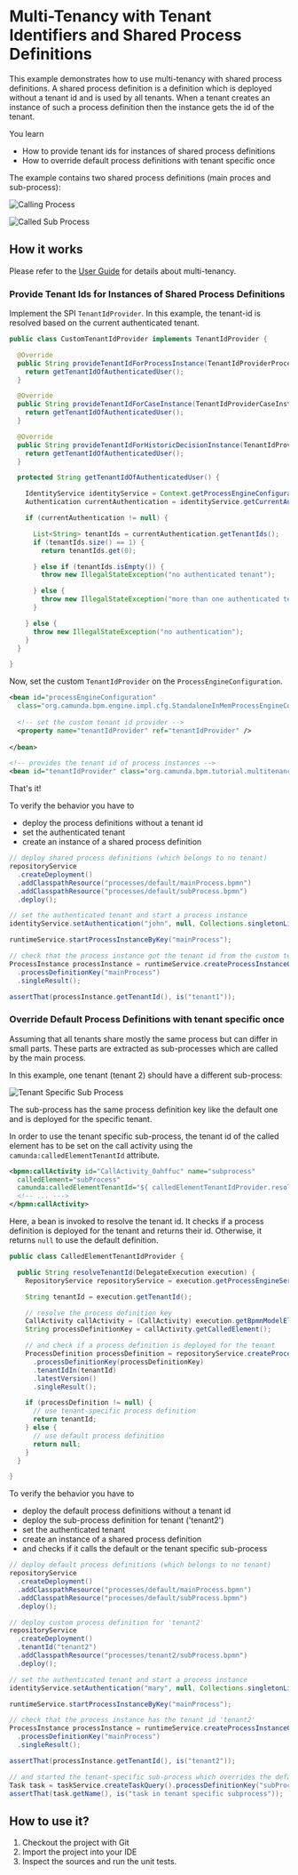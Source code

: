 # Multi-Tenancy with Tenant Identifiers and Shared Process Definitions

This example demonstrates how to use multi-tenancy with shared process definitions. A shared process definition is a definition which is deployed without a tenant id and is used by all tenants. When a tenant creates an instance of such a process definition then the instance gets the id of the tenant. 

You learn

* How to provide tenant ids for instances of shared process definitions
* How to override default process definitions with tenant specific once

The example contains two shared process definitions (main proces and sub-process):

![Calling Process](docs/mainProcess.png)

![Called Sub Process](docs/defaultSubProcess.png)

## How it works

Please refer to the [User Guide](http://docs.camunda.org/manual/develop/user-guide/process-engine/multi-tenancy/) for details about multi-tenancy.

### Provide Tenant Ids for Instances of Shared Process Definitions

Implement the SPI `TenantIdProvider`. In this example, the tenant-id is resolved based on the current authenticated tenant.

```java
public class CustomTenantIdProvider implements TenantIdProvider {

  @Override
  public String provideTenantIdForProcessInstance(TenantIdProviderProcessInstanceContext ctx) {
    return getTenantIdOfAuthenticatedUser();
  }

  @Override
  public String provideTenantIdForCaseInstance(TenantIdProviderCaseInstanceContext ctx) {
    return getTenantIdOfAuthenticatedUser();
  }

  @Override
  public String provideTenantIdForHistoricDecisionInstance(TenantIdProviderHistoricDecisionInstanceContext ctx) {
    return getTenantIdOfAuthenticatedUser();
  }

  protected String getTenantIdOfAuthenticatedUser() {

    IdentityService identityService = Context.getProcessEngineConfiguration().getIdentityService();
    Authentication currentAuthentication = identityService.getCurrentAuthentication();

    if (currentAuthentication != null) {

      List<String> tenantIds = currentAuthentication.getTenantIds();
      if (tenantIds.size() == 1) {
        return tenantIds.get(0);

      } else if (tenantIds.isEmpty()) {
        throw new IllegalStateException("no authenticated tenant");

      } else {
        throw new IllegalStateException("more than one authenticated tenant");
      }

    } else {
      throw new IllegalStateException("no authentication");
    }
  }

}
```

Now, set the custom `TenantIdProvider` on the `ProcessEngineConfiguration`.

```xml
<bean id="processEngineConfiguration" 
  class="org.camunda.bpm.engine.impl.cfg.StandaloneInMemProcessEngineConfiguration">
    
  <!-- set the custom tenant id provider -->
  <property name="tenantIdProvider" ref="tenantIdProvider" />
  
</bean>

<!-- provides the tenant id of process instances --> 
<bean id="tenantIdProvider" class="org.camunda.bpm.tutorial.multitenancy.CustomTenantIdProvider" />
```

That's it!

To verify the behavior you have to 
* deploy the process definitions without a tenant id
* set the authenticated tenant
* create an instance of a shared process definition

```java
// deploy shared process definitions (which belongs to no tenant)
repositoryService
  .createDeployment()
  .addClasspathResource("processes/default/mainProcess.bpmn")
  .addClasspathResource("processes/default/subProcess.bpmn")
  .deploy();

// set the authenticated tenant and start a process instance
identityService.setAuthentication("john", null, Collections.singletonList("tenant1"));

runtimeService.startProcessInstanceByKey("mainProcess");

// check that the process instance got the tenant id from the custom tenant id provider
ProcessInstance processInstance = runtimeService.createProcessInstanceQuery()
  .processDefinitionKey("mainProcess")
  .singleResult();

assertThat(processInstance.getTenantId(), is("tenant1"));
```

### Override Default Process Definitions with tenant specific once

Assuming that all tenants share mostly the same process but can differ in small parts. These parts are extracted as sub-processes which are called by the main process. 

In this example, one tenant (tenant 2) should have a different sub-process:

![Tenant Specific Sub Process](docs/tenantSpecificSubProcess.png)

The sub-process has the same process definition key like the default one and is deployed for the specific tenant.

In order to use the tenant specific sub-process, the tenant id of the called element has to be set on the call activity using the `camunda:calledElementTenantId` attribute.

```xml
<bpmn:callActivity id="CallActivity_0ahffuc" name="subprocess" 
  calledElement="subProcess" 
  camunda:calledElementTenantId="${ calledElementTenantIdProvider.resolveTenantId(execution) }">
  <!-- ... --->    
</bpmn:callActivity>
```

Here, a bean is invoked to resolve the tenant id. It checks if a process definition is deployed for the tenant and returns their id. Otherwise, it returns `null` to use the default definition.

```java
public class CalledElementTenantIdProvider {

  public String resolveTenantId(DelegateExecution execution) {
    RepositoryService repositoryService = execution.getProcessEngineServices().getRepositoryService();

    String tenantId = execution.getTenantId();

    // resolve the process definition key
    CallActivity callActivity = (CallActivity) execution.getBpmnModelElementInstance();
    String processDefinitionKey = callActivity.getCalledElement();

    // and check if a process definition is deployed for the tenant
    ProcessDefinition processDefinition = repositoryService.createProcessDefinitionQuery()
      .processDefinitionKey(processDefinitionKey)
      .tenantIdIn(tenantId)
      .latestVersion()
      .singleResult();

    if (processDefinition != null) {
      // use tenant-specific process definition
      return tenantId;
    } else {
      // use default process definition
      return null;
    }
  }

}
```

To verify the behavior you have to 
* deploy the default process definitions without a tenant id
* deploy the sub-process definition for tenant ('tenant2')
* set the authenticated tenant
* create an instance of a shared process definition
* and checks if it calls the default or the tenant specific sub-process

```java
// deploy default process definitions (which belongs to no tenant)
repositoryService
  .createDeployment()
  .addClasspathResource("processes/default/mainProcess.bpmn")
  .addClasspathResource("processes/default/subProcess.bpmn")
  .deploy();

// deploy custom process definition for 'tenant2'
repositoryService
  .createDeployment()
  .tenantId("tenant2")
  .addClasspathResource("processes/tenant2/subProcess.bpmn")
  .deploy();

// set the authenticated tenant and start a process instance
identityService.setAuthentication("mary", null, Collections.singletonList("tenant2"));

runtimeService.startProcessInstanceByKey("mainProcess");

// check that the process instance has the tenant id 'tenant2'
ProcessInstance processInstance = runtimeService.createProcessInstanceQuery()
  .processDefinitionKey("mainProcess")
  .singleResult();

assertThat(processInstance.getTenantId(), is("tenant2"));

// and started the tenant-specific sub-process which overrides the default one
Task task = taskService.createTaskQuery().processDefinitionKey("subProcess").singleResult();
assertThat(task.getName(), is("task in tenant specific subprocess"));
```

## How to use it?

1. Checkout the project with Git
2. Import the project into your IDE
3. Inspect the sources and run the unit tests.
